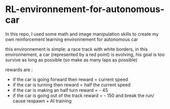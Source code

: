 # RL-environnement-for-autonomous-car
In this repo, I used some math and image manipulation skills to create my own reinforcement learning environnement for autonomous car 

this environnement is simple: a race track with white borders, 
in this environnement, a car (represented by a red point) is evolving, his goal is too survive as long as possible (so make as many laps as possible)

rewards are : 
* if the car is going forward then reward = current speed
* if the car is turning then reward = half the current speed
* if the car is making an half turn reward = - 45
* if the car is going out of the track reward = - 150 and break the run/ cause respawn + AI training
